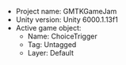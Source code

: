 <!-- UNITY CODE ASSIST INSTRUCTIONS START -->
- Project name: GMTKGameJam
- Unity version: Unity 6000.1.13f1
- Active game object:
  - Name: ChoiceTrigger
  - Tag: Untagged
  - Layer: Default
<!-- UNITY CODE ASSIST INSTRUCTIONS END -->